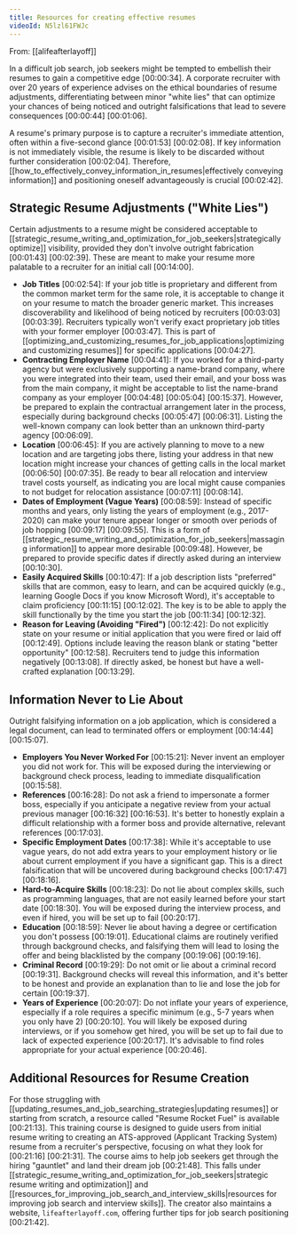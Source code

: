 ```yaml
---
title: Resources for creating effective resumes
videoId: N5lzl61FWJc
---
```


From: [[alifeafterlayoff]] <br/> 

In a difficult job search, job seekers might be tempted to embellish their resumes to gain a competitive edge <a class="yt-timestamp" data-t="00:00:34">[00:00:34]</a>. A corporate recruiter with over 20 years of experience advises on the ethical boundaries of resume adjustments, differentiating between minor "white lies" that can optimize your chances of being noticed and outright falsifications that lead to severe consequences <a class="yt-timestamp" data-t="00:00:44">[00:00:44]</a> <a class="yt-timestamp" data-t="00:01:06">[00:01:06]</a>.

A resume's primary purpose is to capture a recruiter's immediate attention, often within a five-second glance <a class="yt-timestamp" data-t="00:01:53">[00:01:53]</a> <a class="yt-timestamp" data-t="00:02:08">[00:02:08]</a>. If key information is not immediately visible, the resume is likely to be discarded without further consideration <a class="yt-timestamp" data-t="00:02:04">[00:02:04]</a>. Therefore, [[how_to_effectively_convey_information_in_resumes|effectively conveying information]] and positioning oneself advantageously is crucial <a class="yt-timestamp" data-t="00:02:42">[00:02:42]</a>.

## Strategic Resume Adjustments ("White Lies")

Certain adjustments to a resume might be considered acceptable to [[strategic_resume_writing_and_optimization_for_job_seekers|strategically optimize]] visibility, provided they don't involve outright fabrication <a class="yt-timestamp" data-t="00:01:43">[00:01:43]</a> <a class="yt-timestamp" data-t="00:02:39">[00:02:39]</a>. These are meant to make your resume more palatable to a recruiter for an initial call <a class="yt-timestamp" data-t="00:14:00">[00:14:00]</a>.

*   **Job Titles** <a class="yt-timestamp" data-t="00:02:54">[00:02:54]</a>: If your job title is proprietary and different from the common market term for the same role, it is acceptable to change it on your resume to match the broader generic market. This increases discoverability and likelihood of being noticed by recruiters <a class="yt-timestamp" data-t="00:03:03">[00:03:03]</a> <a class="yt-timestamp" data-t="00:03:39">[00:03:39]</a>. Recruiters typically won't verify exact proprietary job titles with your former employer <a class="yt-timestamp" data-t="00:03:47">[00:03:47]</a>. This is part of [[optimizing_and_customizing_resumes_for_job_applications|optimizing and customizing resumes]] for specific applications <a class="yt-timestamp" data-t="00:04:27">[00:04:27]</a>.
*   **Contracting Employer Name** <a class="yt-timestamp" data-t="00:04:41">[00:04:41]</a>: If you worked for a third-party agency but were exclusively supporting a name-brand company, where you were integrated into their team, used their email, and your boss was from the main company, it might be acceptable to list the name-brand company as your employer <a class="yt-timestamp" data-t="00:04:48">[00:04:48]</a> <a class="yt-timestamp" data-t="00:05:04">[00:05:04]</a> <a class="yt-timestamp" data-t="00:15:37">[00:15:37]</a>. However, be prepared to explain the contractual arrangement later in the process, especially during background checks <a class="yt-timestamp" data-t="00:05:47">[00:05:47]</a> <a class="yt-timestamp" data-t="00:06:31">[00:06:31]</a>. Listing the well-known company can look better than an unknown third-party agency <a class="yt-timestamp" data-t="00:06:09">[00:06:09]</a>.
*   **Location** <a class="yt-timestamp" data-t="00:06:45">[00:06:45]</a>: If you are actively planning to move to a new location and are targeting jobs there, listing your address in that new location might increase your chances of getting calls in the local market <a class="yt-timestamp" data-t="00:06:50">[00:06:50]</a> <a class="yt-timestamp" data-t="00:07:35">[00:07:35]</a>. Be ready to bear all relocation and interview travel costs yourself, as indicating you are local might cause companies to not budget for relocation assistance <a class="yt-timestamp" data-t="00:07:11">[00:07:11]</a> <a class="yt-timestamp" data-t="00:08:14">[00:08:14]</a>.
*   **Dates of Employment (Vague Years)** <a class="yt-timestamp" data-t="00:08:59">[00:08:59]</a>: Instead of specific months and years, only listing the years of employment (e.g., 2017-2020) can make your tenure appear longer or smooth over periods of job hopping <a class="yt-timestamp" data-t="00:09:17">[00:09:17]</a> <a class="yt-timestamp" data-t="00:09:55">[00:09:55]</a>. This is a form of [[strategic_resume_writing_and_optimization_for_job_seekers|massaging information]] to appear more desirable <a class="yt-timestamp" data-t="00:09:48">[00:09:48]</a>. However, be prepared to provide specific dates if directly asked during an interview <a class="yt-timestamp" data-t="00:10:30">[00:10:30]</a>.
*   **Easily Acquired Skills** <a class="yt-timestamp" data-t="00:10:47">[00:10:47]</a>: If a job description lists "preferred" skills that are common, easy to learn, and can be acquired quickly (e.g., learning Google Docs if you know Microsoft Word), it's acceptable to claim proficiency <a class="yt-timestamp" data-t="00:11:15">[00:11:15]</a> <a class="yt-timestamp" data-t="00:12:02">[00:12:02]</a>. The key is to be able to apply the skill functionally by the time you start the job <a class="yt-timestamp" data-t="00:11:34">[00:11:34]</a> <a class="yt-timestamp" data-t="00:12:32">[00:12:32]</a>.
*   **Reason for Leaving (Avoiding "Fired")** <a class="yt-timestamp" data-t="00:12:42">[00:12:42]</a>: Do not explicitly state on your resume or initial application that you were fired or laid off <a class="yt-timestamp" data-t="00:12:49">[00:12:49]</a>. Options include leaving the reason blank or stating "better opportunity" <a class="yt-timestamp" data-t="00:12:58">[00:12:58]</a>. Recruiters tend to judge this information negatively <a class="yt-timestamp" data-t="00:13:08">[00:13:08]</a>. If directly asked, be honest but have a well-crafted explanation <a class="yt-timestamp" data-t="00:13:29">[00:13:29]</a>.

## Information Never to Lie About

Outright falsifying information on a job application, which is considered a legal document, can lead to terminated offers or employment <a class="yt-timestamp" data-t="00:14:44">[00:14:44]</a> <a class="yt-timestamp" data-t="00:15:07">[00:15:07]</a>.

*   **Employers You Never Worked For** <a class="yt-timestamp" data-t="00:15:21">[00:15:21]</a>: Never invent an employer you did not work for. This will be exposed during the interviewing or background check process, leading to immediate disqualification <a class="yt-timestamp" data-t="00:15:58">[00:15:58]</a>.
*   **References** <a class="yt-timestamp" data-t="00:16:28">[00:16:28]</a>: Do not ask a friend to impersonate a former boss, especially if you anticipate a negative review from your actual previous manager <a class="yt-timestamp" data-t="00:16:32">[00:16:32]</a> <a class="yt-timestamp" data-t="00:16:53">[00:16:53]</a>. It's better to honestly explain a difficult relationship with a former boss and provide alternative, relevant references <a class="yt-timestamp" data-t="00:17:03">[00:17:03]</a>.
*   **Specific Employment Dates** <a class="yt-timestamp" data-t="00:17:38">[00:17:38]</a>: While it's acceptable to use vague years, do not add extra years to your employment history or lie about current employment if you have a significant gap. This is a direct falsification that will be uncovered during background checks <a class="yt-timestamp" data-t="00:17:47">[00:17:47]</a> <a class="yt-timestamp" data-t="00:18:16">[00:18:16]</a>.
*   **Hard-to-Acquire Skills** <a class="yt-timestamp" data-t="00:18:23">[00:18:23]</a>: Do not lie about complex skills, such as programming languages, that are not easily learned before your start date <a class="yt-timestamp" data-t="00:18:30">[00:18:30]</a>. You will be exposed during the interview process, and even if hired, you will be set up to fail <a class="yt-timestamp" data-t="00:20:17">[00:20:17]</a>.
*   **Education** <a class="yt-timestamp" data-t="00:18:59">[00:18:59]</a>: Never lie about having a degree or certification you don't possess <a class="yt-timestamp" data-t="00:19:01">[00:19:01]</a>. Educational claims are routinely verified through background checks, and falsifying them will lead to losing the offer and being blacklisted by the company <a class="yt-timestamp" data-t="00:19:06">[00:19:06]</a> <a class="yt-timestamp" data-t="00:19:16">[00:19:16]</a>.
*   **Criminal Record** <a class="yt-timestamp" data-t="00:19:29">[00:19:29]</a>: Do not omit or lie about a criminal record <a class="yt-timestamp" data-t="00:19:31">[00:19:31]</a>. Background checks will reveal this information, and it's better to be honest and provide an explanation than to lie and lose the job for certain <a class="yt-timestamp" data-t="00:19:37">[00:19:37]</a>.
*   **Years of Experience** <a class="yt-timestamp" data-t="00:20:07">[00:20:07]</a>: Do not inflate your years of experience, especially if a role requires a specific minimum (e.g., 5-7 years when you only have 2) <a class="yt-timestamp" data-t="00:20:10">[00:20:10]</a>. You will likely be exposed during interviews, or if you somehow get hired, you will be set up to fail due to lack of expected experience <a class="yt-timestamp" data-t="00:20:17">[00:20:17]</a>. It's advisable to find roles appropriate for your actual experience <a class="yt-timestamp" data-t="00:20:46">[00:20:46]</a>.

## Additional Resources for Resume Creation

For those struggling with [[updating_resumes_and_job_searching_strategies|updating resumes]] or starting from scratch, a resource called "Resume Rocket Fuel" is available <a class="yt-timestamp" data-t="00:21:13">[00:21:13]</a>. This training course is designed to guide users from initial resume writing to creating an ATS-approved (Applicant Tracking System) resume from a recruiter's perspective, focusing on what they look for <a class="yt-timestamp" data-t="00:21:16">[00:21:16]</a> <a class="yt-timestamp" data-t="00:21:31">[00:21:31]</a>. The course aims to help job seekers get through the hiring "gauntlet" and land their dream job <a class="yt-timestamp" data-t="00:21:48">[00:21:48]</a>. This falls under [[strategic_resume_writing_and_optimization_for_job_seekers|strategic resume writing and optimization]] and [[resources_for_improving_job_search_and_interview_skills|resources for improving job search and interview skills]]. The creator also maintains a website, `lifeafterlayoff.com`, offering further tips for job search positioning <a class="yt-timestamp" data-t="00:21:42">[00:21:42]</a>.